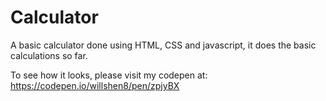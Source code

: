 # Calculator
A basic calculator done using HTML, CSS and javascript, it does the basic calculations so far. 

To see how it looks, please visit my codepen at:
https://codepen.io/willshen8/pen/zpjyBX
